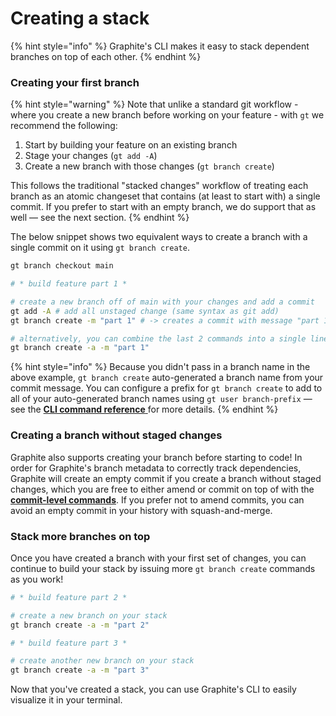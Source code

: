 # Creating a stack

{% hint style="info" %}
Graphite's CLI makes it easy to stack dependent branches on top of each other.
{% endhint %}

### Creating your first branch

{% hint style="warning" %}
Note that unlike a standard git workflow - where you create a new branch before working on your feature - with `gt` we recommend the following:

1. Start by building your feature on an existing branch
2. Stage your changes (`gt add -A`)
3. Create a new branch with those changes (`gt branch create`)

This follows the traditional "stacked changes" workflow of treating each branch as an atomic changeset that contains (at least to start with) a single commit. If you prefer to start with an empty branch, we do support that as well — see the next section.
{% endhint %}

The below snippet shows two equivalent ways to create a branch with a single commit on it using `gt branch create`.

```bash
gt branch checkout main

# * build feature part 1 *

# create a new branch off of main with your changes and add a commit
gt add -A # add all unstaged change (same syntax as git add)
gt branch create -m "part 1" # -> creates a commit with message "part 1" on a branch named "05-04-part_1" (inferred from the date and your commit message) 

# alternatively, you can combine the last 2 commands into a single line:
gt branch create -a -m "part 1"
```

{% hint style="info" %}
Because you didn't pass in a branch name in the above example, `gt branch create` auto-generated a branch name from your commit message. You can configure a prefix for `gt branch create` to add to all of your auto-generated branch names using `gt user branch-prefix` — see the [**CLI command reference** ](command-reference-v0.19.5.md)for more details.
{% endhint %}

### Creating a branch without staged changes

Graphite also supports creating your branch before starting to code! In order for Graphite's branch metadata to correctly track dependencies, Graphite will create an empty commit if you create a branch without staged changes, which you are free to either amend or commit on top of with the [**commit-level commands**](updating-a-mid-stack-branch.md). If you prefer not to amend commits, you can avoid an empty commit in your history with squash-and-merge.

### Stack more branches on top

Once you have created a branch with your first set of changes, you can continue to build your stack by issuing more `gt branch create` commands as you work!

```bash
# * build feature part 2 *

# create a new branch on your stack
gt branch create -a -m "part 2"

# * build feature part 3 *

# create another new branch on your stack
gt branch create -a -m "part 3"
```

Now that you've created a stack, you can use Graphite's CLI to easily visualize it in your terminal.
